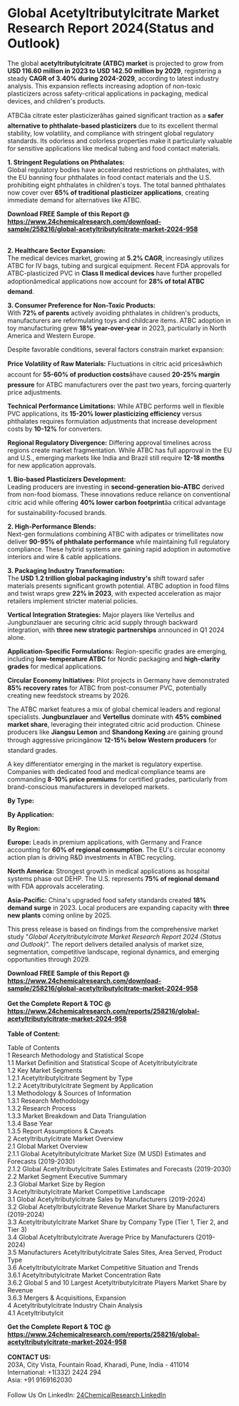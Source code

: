 <h1>Global Acetyltributylcitrate Market Research Report 2024(Status and Outlook)</h1><p>The global <strong>acetyltributylcitrate (ATBC) market</strong> is projected to grow from <strong>USD 116.60 million in 2023 to USD 142.50 million by 2029</strong>, registering a steady <strong>CAGR of 3.40% during 2024-2029</strong>, according to latest industry analysis. This expansion reflects increasing adoption of non-toxic plasticizers across safety-critical applications in packaging, medical devices, and children's products.</p><p>ATBCâa citrate ester plasticizerâhas gained significant traction as a <strong>safer alternative to phthalate-based plasticizers</strong> due to its excellent thermal stability, low volatility, and compliance with stringent global regulatory standards. Its odorless and colorless properties make it particularly valuable for sensitive applications like medical tubing and food contact materials.</p><p><strong>1. Stringent Regulations on Phthalates:</strong><br>
Global regulatory bodies have accelerated restrictions on phthalates, with the EU banning four phthalates in food contact materials and the U.S. prohibiting eight phthalates in children's toys. The total banned phthalates now cover over <strong>65% of traditional plasticizer applications</strong>, creating immediate demand for alternatives like ATBC.</p><div><b>Download FREE Sample of this Report @ 
            <a href="https://www.24chemicalresearch.com/download-sample/258216/global-acetyltributylcitrate-market-2024-958">
            https://www.24chemicalresearch.com/download-sample/258216/global-acetyltributylcitrate-market-2024-958</a></b></div><br><p><strong>2. Healthcare Sector Expansion:</strong><br>
The medical devices market, growing at <strong>5.2% CAGR</strong>, increasingly utilizes ATBC for IV bags, tubing and surgical equipment. Recent FDA approvals for ATBC-plasticized PVC in <strong>Class II medical devices</strong> have further propelled adoptionâmedical applications now account for <strong>28% of total ATBC demand</strong>.</p><p><strong>3. Consumer Preference for Non-Toxic Products:</strong><br>
With <strong>72% of parents</strong> actively avoiding phthalates in children's products, manufacturers are reformulating toys and childcare items. ATBC adoption in toy manufacturing grew <strong>18% year-over-year</strong> in 2023, particularly in North America and Western Europe.</p><p>Despite favorable conditions, several factors constrain market expansion:</p><p><strong>Price Volatility of Raw Materials:</strong> Fluctuations in citric acid pricesâwhich account for <strong>55-60% of production costs</strong>âhave caused <strong>20-25% margin pressure</strong> for ATBC manufacturers over the past two years, forcing quarterly price adjustments.</p><p><strong>Technical Performance Limitations:</strong> While ATBC performs well in flexible PVC applications, its <strong>15-20% lower plasticizing efficiency</strong> versus phthalates requires formulation adjustments that increase development costs by <strong>10-12%</strong> for converters.</p><p><strong>Regional Regulatory Divergence:</strong> Differing approval timelines across regions create market fragmentation. While ATBC has full approval in the EU and U.S., emerging markets like India and Brazil still require <strong>12-18 months</strong> for new application approvals.</p><p><strong>1. Bio-based Plasticizers Development:</strong><br>
Leading producers are investing in <strong>second-generation bio-ATBC</strong> derived from non-food biomass. These innovations reduce reliance on conventional citric acid while offering <strong>40% lower carbon footprint</strong>âa critical advantage for sustainability-focused brands.</p><p><strong>2. High-Performance Blends:</strong><br>
Next-gen formulations combining ATBC with adipates or trimellitates now deliver <strong>90-95% of phthalate performance</strong> while maintaining full regulatory compliance. These hybrid systems are gaining rapid adoption in automotive interiors and wire &amp; cable applications.</p><p><strong>3. Packaging Industry Transformation:</strong><br>
The <strong>USD 1.2 trillion global packaging industry's</strong> shift toward safer materials presents significant growth potential. ATBC adoption in food films and twist wraps grew <strong>22% in 2023</strong>, with expected acceleration as major retailers implement stricter material policies.</p><p><strong>Vertical Integration Strategies:</strong> Major players like Vertellus and Jungbunzlauer are securing citric acid supply through backward integration, with <strong>three new strategic partnerships</strong> announced in Q1 2024 alone.</p><p><strong>Application-Specific Formulations:</strong> Region-specific grades are emerging, including <strong>low-temperature ATBC</strong> for Nordic packaging and <strong>high-clarity grades</strong> for medical applications.</p><p><strong>Circular Economy Initiatives:</strong> Pilot projects in Germany have demonstrated <strong>85% recovery rates</strong> for ATBC from post-consumer PVC, potentially creating new feedstock streams by 2026.</p><p>The ATBC market features a mix of global chemical leaders and regional specialists. <strong>Jungbunzlauer</strong> and <strong>Vertellus</strong> dominate with <strong>45% combined market share</strong>, leveraging their integrated citric acid production. Chinese producers like <strong>Jiangsu Lemon</strong> and <strong>Shandong Kexing</strong> are gaining ground through aggressive pricingânow <strong>12-15% below Western producers</strong> for standard grades.</p><p>A key differentiator emerging in the market is regulatory expertise. Companies with dedicated food and medical compliance teams are commanding <strong>8-10% price premiums</strong> for certified grades, particularly from brand-conscious manufacturers in developed markets.</p><p><strong>By Type:</strong></p><p><strong>By Application:</strong></p><p><strong>By Region:</strong></p><p><strong>Europe:</strong> Leads in premium applications, with Germany and France accounting for <strong>60% of regional consumption</strong>. The EU's circular economy action plan is driving R&amp;D investments in ATBC recycling.</p><p><strong>North America:</strong> Strongest growth in medical applications as hospital systems phase out DEHP. The U.S. represents <strong>75% of regional demand</strong> with FDA approvals accelerating.</p><p><strong>Asia-Pacific:</strong> China's upgraded food safety standards created <strong>18% demand surge</strong> in 2023. Local producers are expanding capacity with <strong>three new plants</strong> coming online by 2025.</p><p>This press release is based on findings from the comprehensive market study "<em>Global Acetyltributylcitrate Market Research Report 2024 (Status and Outlook)</em>". The report delivers detailed analysis of market size, segmentation, competitive landscape, regional dynamics, and emerging opportunities through 2029.</p><div><b>Download FREE Sample of this Report @ 
            <a href="https://www.24chemicalresearch.com/download-sample/258216/global-acetyltributylcitrate-market-2024-958">
            https://www.24chemicalresearch.com/download-sample/258216/global-acetyltributylcitrate-market-2024-958</a></b></div><br><div><b>Get the Complete Report & TOC @ 
            <a href="https://www.24chemicalresearch.com/reports/258216/global-acetyltributylcitrate-market-2024-958">
            https://www.24chemicalresearch.com/reports/258216/global-acetyltributylcitrate-market-2024-958</a></b></div><br>
            <b>Table of Content:</b><p>Table of Contents<br />
1 Research Methodology and Statistical Scope<br />
1.1 Market Definition and Statistical Scope of Acetyltributylcitrate<br />
1.2 Key Market Segments<br />
1.2.1 Acetyltributylcitrate Segment by Type<br />
1.2.2 Acetyltributylcitrate Segment by Application<br />
1.3 Methodology & Sources of Information<br />
1.3.1 Research Methodology<br />
1.3.2 Research Process<br />
1.3.3 Market Breakdown and Data Triangulation<br />
1.3.4 Base Year<br />
1.3.5 Report Assumptions & Caveats<br />
2 Acetyltributylcitrate Market Overview<br />
2.1 Global Market Overview<br />
2.1.1 Global Acetyltributylcitrate Market Size (M USD) Estimates and Forecasts (2019-2030)<br />
2.1.2 Global Acetyltributylcitrate Sales Estimates and Forecasts (2019-2030)<br />
2.2 Market Segment Executive Summary<br />
2.3 Global Market Size by Region<br />
3 Acetyltributylcitrate Market Competitive Landscape<br />
3.1 Global Acetyltributylcitrate Sales by Manufacturers (2019-2024)<br />
3.2 Global Acetyltributylcitrate Revenue Market Share by Manufacturers (2019-2024)<br />
3.3 Acetyltributylcitrate Market Share by Company Type (Tier 1, Tier 2, and Tier 3)<br />
3.4 Global Acetyltributylcitrate Average Price by Manufacturers (2019-2024)<br />
3.5 Manufacturers Acetyltributylcitrate Sales Sites, Area Served, Product Type<br />
3.6 Acetyltributylcitrate Market Competitive Situation and Trends<br />
3.6.1 Acetyltributylcitrate Market Concentration Rate<br />
3.6.2 Global 5 and 10 Largest Acetyltributylcitrate Players Market Share by Revenue<br />
3.6.3 Mergers & Acquisitions, Expansion<br />
4 Acetyltributylcitrate Industry Chain Analysis<br />
4.1 Acetyltributylcit</p><div><b>Get the Complete Report & TOC @ 
            <a href="https://www.24chemicalresearch.com/reports/258216/global-acetyltributylcitrate-market-2024-958">
            https://www.24chemicalresearch.com/reports/258216/global-acetyltributylcitrate-market-2024-958</a></b></div><br><b>CONTACT US:</b><br>
            203A, City Vista, Fountain Road, Kharadi, Pune, India - 411014<br>
            International: +1(332) 2424 294<br>
            Asia: +91 9169162030 <br><br>
            Follow Us On LinkedIn: <a href="https://www.linkedin.com/company/24chemicalresearch/">24ChemicalResearch LinkedIn</a>